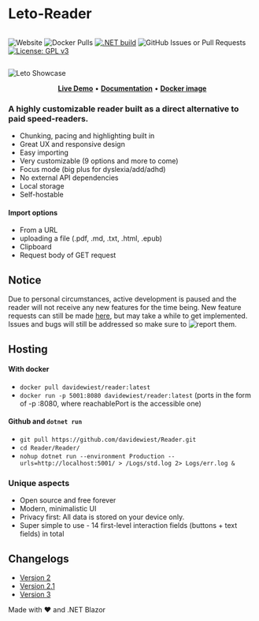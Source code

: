 # Leto-Reader
<div style="display: flex;">
  
![Website](https://img.shields.io/website?url=https%3A%2F%2Faxym.davidewiest.com) ![Docker Pulls](https://img.shields.io/docker/pulls/davidewiest/reader) [![.NET build](https://github.com/Axym-Labs/Axym-Reader/actions/workflows/dotnet-desktop.yml/badge.svg?branch=main)](https://github.com/Axym-Labs/Axym-Reader/actions/workflows/dotnet-desktop.yml) ![GitHub Issues or Pull Requests](https://img.shields.io/github/issues/axym-labs/Axym-Reader) [![License: GPL v3](https://img.shields.io/badge/License-GPLv3-blue.svg)](https://www.gnu.org/licenses/gpl-3.0)

</div>

![Leto Showcase](Showcase-min.gif)

<p align="center" style="align-items: center">
    <a href="https://axym.davidewiest.com/read" target="_blank"><b>Live Demo</b></a> •
    <a href="https://github.com/Axym-Labs/Leto-Reader/wiki" target="_blank"><b>Documentation</b></a> •
    <a href="https://hub.docker.com/r/davidewiest/reader"><b>Docker image</b></a>
</p>

### A highly customizable reader built as a direct alternative to paid speed-readers.
- Chunking, pacing and highlighting built in
- Great UX and responsive design
- Easy importing
- Very customizable (9 options and more to come)
- Focus mode (big plus for dyslexia/add/adhd)
- No external API dependencies
- Local storage
- Self-hostable

#### Import options
- From a URL
- uploading a file (.pdf, .md, .txt, .html, .epub)
- Clipboard
- Request body of GET request

## Notice
Due to personal circumstances, active development is paused and the reader will not receive any new features for the time being. New feature requests can still be made [here](https://reader.canny.io/), but may take a while to get implemented. Issues and bugs will still be addressed so make sure to ![report](https://github.com/Axym-Labs/Leto-Reader/issues) them.


## Hosting
#### With docker
- `docker pull davidewiest/reader:latest`
- `docker run -p 5001:8080 davidewiest/reader:latest` (ports in the form of -p <reachablePort>:8080, where reachablePort is the accessible one)

#### Github and `dotnet run`
- `git pull https://github.com/davidewiest/Reader.git`
- `cd Reader/Reader/`
- `nohup dotnet run --environment Production --urls=http://localhost:5001/ > /Logs/std.log 2> Logs/err.log &`

### Unique aspects
- Open source and free forever
- Modern, minimalistic UI
- Privacy first: All data is stored on your device only.
- Super simple to use - 14 first-level interaction fields (buttons + text fields) in total


## Changelogs
- [Version 2](https://github.com/Axym-Labs/Axym-Reader/wiki/Changelog-Version-2)
- [Version 2.1](https://github.com/Axym-Labs/Axym-Reader/wiki/Changelog-Version-2.1)
- [Version 3](https://github.com/Axym-Labs/Axym-Reader/wiki/Changelog-Version-3)


Made with ❤️ and .NET Blazor
